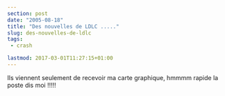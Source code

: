 ```yaml
---
section: post
date: "2005-08-18"
title: "Des nouvelles de LDLC ....."
slug: des-nouvelles-de-ldlc
tags:
 - crash

lastmod: 2017-03-01T11:27:15+01:00
---
```


Ils viennent seulement de recevoir ma carte graphique, hmmmm rapide la poste dis moi !!!!!

